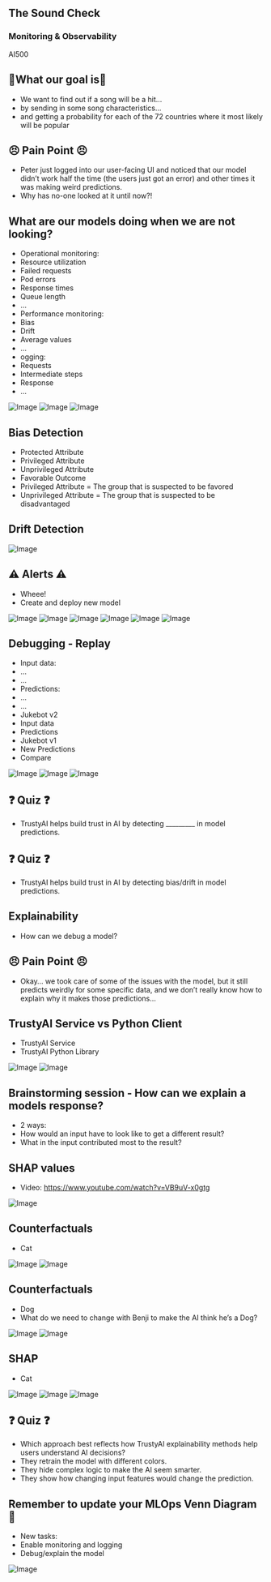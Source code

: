 <!-- .slide: data-background-image="images/RH_NewBrand_Background.png" -->
## The Sound Check <!-- {.element: class="course-title"} -->
### Monitoring & Observability <!-- {.element: class="title-color"} -->
AI500 <!-- {.element: class="title-color"} -->






## 🥅What our goal is🥅

- We want to find out if a song will be a hit…
- by sending in some song characteristics…
- and getting a probability for each of the 72 countries where it most likely will be popular



## 😣 Pain Point 😣

- Peter just logged into our user-facing UI and noticed that our model didn’t work half the time (the users just got an error) and other times it was making weird predictions.
- Why has no-one looked at it until now?!



## What are our models doing when we are not looking?

- Operational monitoring:
- Resource utilization
- Failed requests
- Pod errors
- Response times
- Queue length
- …
- Performance monitoring:
- Bias
- Drift
- Average values
- …
- ogging:
- Requests
- Intermediate steps
- Response
- …

![Image](images/4-the-sound-check/slide_5_image_4.png) <!-- {.element: class="image-no-shadow image-medium"} -->
![Image](images/4-the-sound-check/slide_5_image_5.png) <!-- {.element: class="image-no-shadow image-medium"} -->
![Image](images/4-the-sound-check/slide_5_image_6.png) <!-- {.element: class="image-no-shadow image-medium"} -->



## Bias Detection

- Protected Attribute
- Privileged Attribute
- Unprivileged Attribute
- Favorable Outcome
- Privileged Attribute = The group that is suspected to be favored
- Unprivileged Attribute = The group that is suspected to be disadvantaged



## Drift Detection

![Image](images/4-the-sound-check/slide_7_image_1.png) <!-- {.element: class="image-no-shadow image-medium"} -->



## ⚠️ Alerts ⚠️

- Wheee!
- Create and deploy new model

![Image](images/4-the-sound-check/slide_8_image_1.png) <!-- {.element: class="image-no-shadow image-medium"} -->
![Image](images/4-the-sound-check/slide_8_image_2.png) <!-- {.element: class="image-no-shadow image-medium"} -->
![Image](images/4-the-sound-check/slide_8_image_4.png) <!-- {.element: class="image-no-shadow image-medium"} -->
![Image](images/4-the-sound-check/slide_8_image_6.png) <!-- {.element: class="image-no-shadow image-medium"} -->
![Image](images/4-the-sound-check/slide_8_image_8.png) <!-- {.element: class="image-no-shadow image-medium"} -->
![Image](images/4-the-sound-check/slide_8_image_12.png) <!-- {.element: class="image-no-shadow image-medium"} -->



## Debugging - Replay

- Input data:
- …
- …
- Predictions:
- …
- …
- Jukebot v2
- Input data
- Predictions
- Jukebot v1
- New Predictions
- Compare

![Image](images/4-the-sound-check/slide_9_image_1.png) <!-- {.element: class="image-no-shadow image-medium"} -->
![Image](images/4-the-sound-check/slide_9_image_10.png) <!-- {.element: class="image-no-shadow image-medium"} -->
![Image](images/4-the-sound-check/slide_9_image_11.png) <!-- {.element: class="image-no-shadow image-medium"} -->



## ❓ Quiz ❓

- TrustyAI helps build trust in AI by detecting _________ in model predictions.



## ❓ Quiz ❓

- TrustyAI helps build trust in AI by detecting bias/drift in model predictions.



## Explainability

- How can we debug a model?



## 😣 Pain Point 😣

- Okay… we took care of some of the issues with the model, but it still predicts weirdly for some specific data, and we don’t really know how to explain why it makes those predictions…



## TrustyAI Service vs Python Client

- TrustyAI Service
- TrustyAI Python Library

![Image](images/4-the-sound-check/slide_14_image_1.png) <!-- {.element: class="image-no-shadow image-medium"} -->
![Image](images/4-the-sound-check/slide_14_image_5.png) <!-- {.element: class="image-no-shadow image-medium"} -->



## Brainstorming session - How can we explain a models response?

- 2 ways:
- How would an input have to look like to get a different result?
- What in the input contributed most to the result?



## SHAP values

- Video: https://www.youtube.com/watch?v=VB9uV-x0gtg

![Image](images/4-the-sound-check/slide_16_image_2.png) <!-- {.element: class="image-no-shadow image-medium"} -->



## Counterfactuals

- Cat

![Image](images/4-the-sound-check/slide_17_image_0.png) <!-- {.element: class="image-no-shadow image-medium"} -->
![Image](images/4-the-sound-check/slide_17_image_1.png) <!-- {.element: class="image-no-shadow image-medium"} -->



## Counterfactuals

- Dog
- What do we need to change with Benji to make the AI think he’s a Dog?

![Image](images/4-the-sound-check/slide_18_image_0.png) <!-- {.element: class="image-no-shadow image-medium"} -->
![Image](images/4-the-sound-check/slide_18_image_3.png) <!-- {.element: class="image-no-shadow image-medium"} -->



## SHAP

- Cat

![Image](images/4-the-sound-check/slide_19_image_0.png) <!-- {.element: class="image-no-shadow image-medium"} -->
![Image](images/4-the-sound-check/slide_19_image_1.png) <!-- {.element: class="image-no-shadow image-medium"} -->
![Image](images/4-the-sound-check/slide_19_image_4.png) <!-- {.element: class="image-no-shadow image-medium"} -->



## ❓ Quiz ❓

- Which approach best reflects how TrustyAI explainability methods help users understand AI decisions?
- They retrain the model with different colors.
- They hide complex logic to make the AI seem smarter.
- They show how changing input features would change the prediction.



## Remember to update your MLOps Venn Diagram 🤗

- New tasks:
- Enable monitoring and logging
- Debug/explain the model

![Image](images/4-the-sound-check/slide_22_image_1.png) <!-- {.element: class="image-no-shadow image-medium"} -->